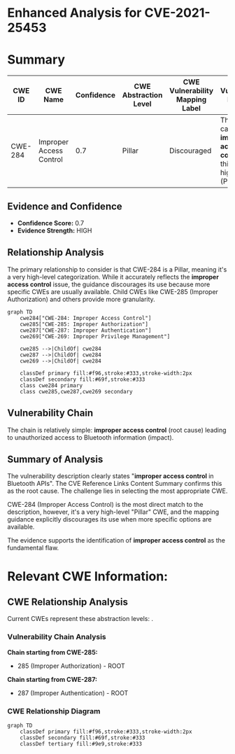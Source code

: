 # Enhanced Analysis for CVE-2021-25453

# Summary
| CWE ID | CWE Name | Confidence | CWE Abstraction Level | CWE Vulnerability Mapping Label | CWE-Vulnerability Mapping Notes |
|---|---|---|---|---|---|
| CWE-284 | Improper Access Control | 0.7 | Pillar | Discouraged | The root cause is **improper access control**, but this is a very high-level (Pillar) CWE. |

## Evidence and Confidence

*   **Confidence Score:** 0.7
*   **Evidence Strength:** HIGH

## Relationship Analysis
The primary relationship to consider is that CWE-284 is a Pillar, meaning it's a very high-level categorization. While it accurately reflects the **improper access control** issue, the guidance discourages its use because more specific CWEs are usually available. Child CWEs like CWE-285 (Improper Authorization) and others provide more granularity.

```mermaid
graph TD
    cwe284["CWE-284: Improper Access Control"]
    cwe285["CWE-285: Improper Authorization"]
    cwe287["CWE-287: Improper Authentication"]
    cwe269["CWE-269: Improper Privilege Management"]

    cwe285 -->|ChildOf| cwe284
    cwe287 -->|ChildOf| cwe284
    cwe269 -->|ChildOf| cwe284

    classDef primary fill:#f96,stroke:#333,stroke-width:2px
    classDef secondary fill:#69f,stroke:#333
    class cwe284 primary
    class cwe285,cwe287,cwe269 secondary
```

## Vulnerability Chain
The chain is relatively simple: **improper access control** (root cause) leading to unauthorized access to Bluetooth information (impact).

## Summary of Analysis
The vulnerability description clearly states "**improper access control** in Bluetooth APIs". The CVE Reference Links Content Summary confirms this as the root cause. The challenge lies in selecting the most appropriate CWE.

CWE-284 (Improper Access Control) is the most direct match to the description, however, it's a very high-level "Pillar" CWE, and the mapping guidance explicitly discourages its use when more specific options are available.

The evidence supports the identification of **improper access control** as the fundamental flaw.
# Relevant CWE Information:


## CWE Relationship Analysis

Current CWEs represent these abstraction levels: .


### Vulnerability Chain Analysis

**Chain starting from CWE-285:**
- 285 (Improper Authorization) - ROOT


**Chain starting from CWE-287:**
- 287 (Improper Authentication) - ROOT



### CWE Relationship Diagram

```mermaid
graph TD
    classDef primary fill:#f96,stroke:#333,stroke-width:2px
    classDef secondary fill:#69f,stroke:#333
    classDef tertiary fill:#9e9,stroke:#333
```